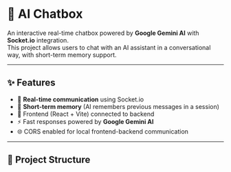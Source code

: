 # 🤖 AI Chatbox

An interactive real-time chatbox powered by **Google Gemini AI** with **Socket.io** integration.  
This project allows users to chat with an AI assistant in a conversational way, with short-term memory support.

---

## ✨ Features
- 🔌 **Real-time communication** using Socket.io  
- 🧠 **Short-term memory** (AI remembers previous messages in a session)  
- 🎨 Frontend (React + Vite) connected to backend  
- ⚡ Fast responses powered by **Google Gemini AI**  
- 🌐 CORS enabled for local frontend-backend communication  

---

## 📂 Project Structure
